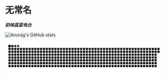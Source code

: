 # 无常名

***奶味蓝蓝电台***

![Anurag's GitHub stats](https://github-readme-stats.vercel.app/api?username=reqwaaaaa&show_icons=true&theme=dracula)

![](https://raw.githubusercontent.com/reqwaaaaa/reqwaaaaa/output/github-contribution-grid-snake.svg)

